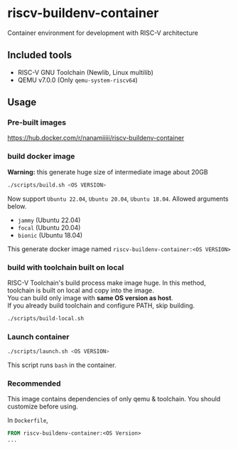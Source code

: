 # riscv-buildenv-container
Container environment for development with RISC-V architecture

## Included tools
- RISC-V GNU Toolchain (Newlib, Linux multilib)
- QEMU v7.0.0 (Only `qemu-system-riscv64`)

## Usage
### Pre-built images
https://hub.docker.com/r/nanamiiiii/riscv-buildenv-container

### build docker image
**Warning:** this generate huge size of intermediate image about 20GB
```sh
./scripts/build.sh <OS VERSION>
```
Now support `Ubuntu 22.04`, `Ubuntu 20.04`, `Ubuntu 18.04`. Allowed arguments below.
- `jammy` (Ubuntu 22.04)
- `focal` (Ubuntu 20.04)
- `bionic` (Ubuntu 18.04)

This generate docker image named `riscv-buildenv-container:<OS VERSION>`

### build with toolchain built on local
RISC-V Toolchain's build process make image huge. In this method, toolchain is built on local and copy into the image.  
You can build only image with **same OS version as host**.  
If you already build toolchain and configure PATH, skip building. 

```sh
./scripts/build-local.sh
```

### Launch container
```sh
./scripts/launch.sh <OS VERSION>
```
This script runs `bash` in the container.

### Recommended
This image contains dependencies of only qemu & toolchain. You should customize before using.

In `Dockerfile`,
```dockerfile
FROM riscv-buildenv-container:<OS Version>
...
```

